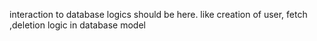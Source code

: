 
interaction to database logics should be here. like creation of user, fetch ,deletion logic in database model